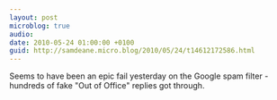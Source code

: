 ```yaml
---
layout: post
microblog: true
audio: 
date: 2010-05-24 01:00:00 +0100
guid: http://samdeane.micro.blog/2010/05/24/t14612172586.html
---
```

Seems to have been an epic fail yesterday on the Google spam filter - hundreds of fake "Out of Office" replies got through.
